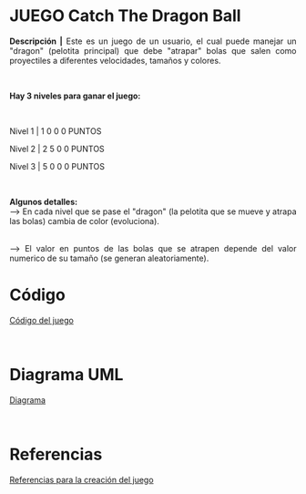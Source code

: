 # **JUEGO Catch The Dragon Ball**
 
<div style="text-align: justify">

**Descripción |** Este es un juego de un usuario, el cual puede manejar un "dragon" (pelotita principal) que debe "atrapar" bolas que salen como proyectiles a diferentes velocidades, tamaños y colores. 

<br>
<div/>

**Hay 3 niveles para ganar el juego:**

<br>


Nivel 1     |     1 0 0 0     PUNTOS
<br>


Nivel 2     |     2 5 0 0     PUNTOS
<br>


Nivel 3     |     5 0 0 0     PUNTOS

<br>
<div/>

**Algunos detalles:**
<br> 
-->  En cada nivel que se pase el "dragon" (la pelotita que se mueve y atrapa las bolas) cambia de color (evoluciona).

<br>
-->  El valor en puntos de las bolas que se atrapen depende del valor numerico de su tamaño (se generan aleatoriamente).

<br>
<div/>

# Código
[Código del juego](./C%C3%B3digo/)


<br>
<div/>

# Diagrama UML
[Diagrama](./Diagrama%20UML/)

<br>
<div/>

# Referencias 
[Referencias para la creación del juego](./Referencias/)


